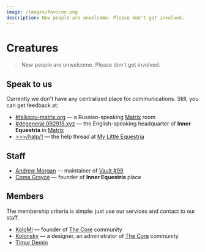 ```yaml
---
image: /images/favicon.png
description: New people are unwelcome. Please don't get involved.
---
```


# Creatures

> New people are unwelcome. Please don't get involved.

## Speak to us

Currently we don't have any centralized place for communications. Still, you can
get feedback at:

- [#talks:ru-matrix.org](https://matrix.to/#/#talks:ru-matrix.org) — a Russian-speaking [Matrix](/how/matrix.md) room
- [#degeneral:092918.xyz](https://matrix.to/#/#degeneral:092918.xyz) — the English-speaking headquarter of **Inner Equestria** in [Matrix](/how/matrix.md)
- [>>>/halp/1](https://mle.party/halp/res/1.html) — the help thread at [My Little Equestria](/how/lynxchan.md)

## Staff

- [Andrew Morgan](https://amorgan.xyz) — maintainer of [Vault #99](/how/peertube.md)
- [Coma Grayce](/who/commagray.md) — founder of **Inner Equestria** place

## Members

The membership criteria is simple: just use our services and contact to our staff.

- [KoloMl](http://kolo.gq) — founder of [The Core](https://thecore.city) community
- [Kolonsky](https://klnsk.ddns.net) — a designer, an administrator of [The Core](https://thecore.city) community
- [Timur Demin](https://tdem.in)
